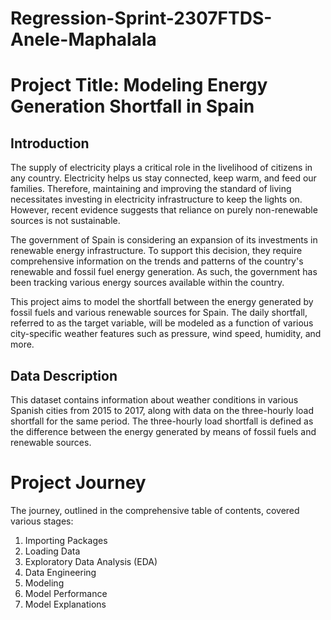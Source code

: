 # Regression-Sprint-2307FTDS-Anele-Maphalala

# Project Title: Modeling Energy Generation Shortfall in Spain

## Introduction
The supply of electricity plays a critical role in the livelihood of citizens in any country. Electricity helps us stay connected, keep warm, and feed our families. Therefore, maintaining and improving the standard of living necessitates investing in electricity infrastructure to keep the lights on. However, recent evidence suggests that reliance on purely non-renewable sources is not sustainable.

The government of Spain is considering an expansion of its investments in renewable energy infrastructure. To support this decision, they require comprehensive information on the trends and patterns of the country's renewable and fossil fuel energy generation. As such, the government has been tracking various energy sources available within the country.

This project aims to model the shortfall between the energy generated by fossil fuels and various renewable sources for Spain. The daily shortfall, referred to as the target variable, will be modeled as a function of various city-specific weather features such as pressure, wind speed, humidity, and more.

## Data Description
This dataset contains information about weather conditions in various Spanish cities from 2015 to 2017, along with data on the three-hourly load shortfall for the same period. The three-hourly load shortfall is defined as the difference between the energy generated by means of fossil fuels and renewable sources.

# Project Journey
The journey, outlined in the comprehensive table of contents, covered various stages:

1. Importing Packages
2. Loading Data
3. Exploratory Data Analysis (EDA)
4. Data Engineering
5. Modeling
6. Model Performance
7. Model Explanations